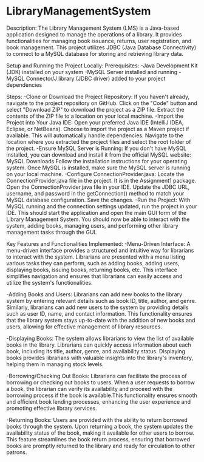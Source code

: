 # LibraryManagementSystem
Description:
The Library Management System (LMS) is a Java-based application designed to manage the operations of a library. It provides functionalities for managing book issuance, returns, user registration, and book management. This project utilizes JDBC (Java Database Connectivity) to connect to a MySQL database for storing and retrieving library data.

Setup and Running the Project Locally:
Prerequisites:
-Java Development Kit (JDK) installed on your system
-MySQL Server installed and running
-MySQL Connector/J library (JDBC driver) added to your project dependencies

Steps:
-Clone or Download the Project Repository:
If you haven't already, navigate to the project repository on GitHub.
Click on the "Code" button and select "Download ZIP" to download the project as a ZIP file.
Extract the contents of the ZIP file to a location on your local machine.
-Import the Project into Your Java IDE:
Open your preferred Java IDE (IntelliJ IDEA, Eclipse, or NetBeans).
Choose to import the project as a Maven project if available. This will automatically handle dependencies.
Navigate to the location where you extracted the project files and select the root folder of the project.
-Ensure MySQL Server is Running:
If you don't have MySQL installed, you can download and install it from the official MySQL website: MySQL Downloads
Follow the installation instructions for your operating system.
Once MySQL is installed, make sure the MySQL server is running on your local machine.
-Configure ConnectionProvider.java:
Locate the ConnectionProvider.java file in the project. It is in the Assignment1 package.
Open the ConnectionProvider.java file in your IDE.
Update the JDBC URL, username, and password in the getConnection() method to match your MySQL database configuration.
Save the changes.
-Run the Project:
With MySQL running and the connection settings updated, run the project in your IDE.
This should start the application and open the main GUI form of the Library Management System.
You should now be able to interact with the system, adding books, managing users, and performing other library management tasks through the GUI.

Key Features and Functionalities Implemented:
-Menu-Driven Interface:
A menu-driven interface provides a structured and intuitive way for librarians to interact with the system.
Librarians are presented with a menu listing various tasks they can perform, such as adding books, adding users, displaying books, issuing books, returning books, etc.
This interface simplifies navigation and ensures that librarians can easily access and utilize the system's functionalities.

-Adding Books and Users:
Librarians can add new books to the library system by entering relevant details such as book ID, title, author, and genre.
Similarly, librarians can add new users to the system by providing details such as user ID, name, and contact information.
This functionality ensures that the library system stays up-to-date with the addition of new books and users, allowing for effective management of library resources.

-Displaying Books:
The system allows librarians to view the list of available books in the library.
Librarians can quickly access information about each book, including its title, author, genre, and availability status.
Displaying books provides librarians with valuable insights into the library's inventory, helping them in managing stock levels.

-Borrowing/Checking Out Books:
Librarians can facilitate the process of borrowing or checking out books to users.
When a user requests to borrow a book, the librarian can verify its availability and proceed with the borrowing process if the book is available.This functionality ensures smooth and efficient book lending processes, enhancing the user experience and promoting effective library services.

-Returning Books:
Users are provided with the ability to return borrowed books through the system.
Upon returning a book, the system updates the availability status of the book, making it available for other users to borrow.
This feature streamlines the book return process, ensuring that borrowed books are promptly returned to the library and ready for circulation to other patrons.




